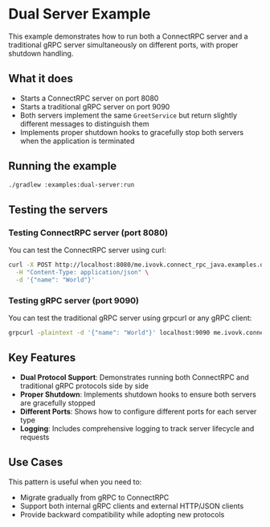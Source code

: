 # Dual Server Example

This example demonstrates how to run both a ConnectRPC server and a traditional gRPC server simultaneously on different ports, with proper shutdown handling.

## What it does

- Starts a ConnectRPC server on port 8080
- Starts a traditional gRPC server on port 9090
- Both servers implement the same `GreetService` but return slightly different messages to distinguish them
- Implements proper shutdown hooks to gracefully stop both servers when the application is terminated

## Running the example

```bash
./gradlew :examples:dual-server:run
```

## Testing the servers

### Testing ConnectRPC server (port 8080)
You can test the ConnectRPC server using curl:

```bash
curl -X POST http://localhost:8080/me.ivovk.connect_rpc_java.examples.dual_server.GreetService/Greet \
  -H "Content-Type: application/json" \
  -d '{"name": "World"}'
```

### Testing gRPC server (port 9090)
You can test the traditional gRPC server using grpcurl or any gRPC client:

```bash
grpcurl -plaintext -d '{"name": "World"}' localhost:9090 me.ivovk.connect_rpc_java.examples.dual_server.GreetService/Greet
```

## Key Features

- **Dual Protocol Support**: Demonstrates running both ConnectRPC and traditional gRPC protocols side by side
- **Proper Shutdown**: Implements shutdown hooks to ensure both servers are gracefully stopped
- **Different Ports**: Shows how to configure different ports for each server type
- **Logging**: Includes comprehensive logging to track server lifecycle and requests

## Use Cases

This pattern is useful when you need to:
- Migrate gradually from gRPC to ConnectRPC
- Support both internal gRPC clients and external HTTP/JSON clients
- Provide backward compatibility while adopting new protocols
